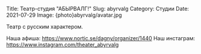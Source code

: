 Title: Театр-студия "АБЫРВАЛГ!"
Slug: abyrvalg
Category: Студии
Date: 2021-07-29
Image: {photo}abyrvalg/avatar.jpg

Театр с русским характером. 

Наша афиша: https://www.nortic.se/dagny/organizer/1440 
Наш инстаграм: https://www.instagram.com/theater_abyrvalg

